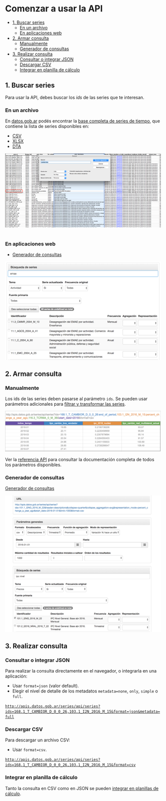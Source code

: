 # Comenzar a usar la API

<!-- START doctoc generated TOC please keep comment here to allow auto update -->
<!-- DON'T EDIT THIS SECTION, INSTEAD RE-RUN doctoc TO UPDATE -->
 

- [1. Buscar series](#1-buscar-series)
    - [En un archivo](#en-un-archivo)
    - [En aplicaciones web](#en-aplicaciones-web)
- [2. Armar consulta](#2-armar-consulta)
    - [Manualmente](#manualmente)
    - [Generador de consultas](#generador-de-consultas)
- [3. Realizar consulta](#3-realizar-consulta)
    - [Consultar o integrar JSON](#consultar-o-integrar-json)
    - [Descargar CSV](#descargar-csv)
    - [Integrar en planilla de cálculo](#integrar-en-planilla-de-calculo)

<!-- END doctoc generated TOC please keep comment here to allow auto update -->

## 1. Buscar series

Para usar la API, debes buscar los _ids_ de las series que te interesan.

### En un archivo

En [datos.gob.ar](http://datos.gob.ar) podés encontrar la [base completa de series de tiempo](http://datos.gob.ar/dataset/modernizacion-base-series-tiempo-administracion-publica-nacional), que contiene la lista de series disponibles en:

+ [CSV](http://infra.datos.gob.ar/catalog/modernizacion/dataset/1/distribution/1.2/download/series-tiempo-metadatos.csv)
+ [XLSX](http://infra.datos.gob.ar/catalog/modernizacion/dataset/1/distribution/1.6/download/series-tiempo-metadatos.xlsx)
+ [DTA](http://infra.datos.gob.ar/catalog/modernizacion/dataset/1/distribution/1.10/download/series-tiempo-metadatos.dta)

![](assets/busqueda_excel.png)
<br><br>

### En aplicaciones web

* [Generador de consultas](https://datosgobar.github.io/series-tiempo-ar-call-generator)

![](assets/busqueda_generador.png)

## 2. Armar consulta

### Manualmente

Los ids de las series deben pasarse al parámetro `ids`. Se pueden usar parámetros adicionales para [filtrar y transformar las series](additional_parameters.md).

[![](assets/ejemplo_consulta.png)](http://apis.datos.gob.ar/series/api/series?ids=168.1_T_CAMBIOR_D_0_0_26,103.1_I2N_2016_M_15&format=csv)

Ver la [referencia API](api_reference.md) para consultar la documentación completa de todos los parámetros disponibles.

### Generador de consultas

[Generador de consultas](https://datosgobar.github.io/series-tiempo-ar-call-generator)

![](assets/generacion_consulta_generador.png)

## 3. Realizar consulta

### Consultar o integrar JSON

Para realizar la consulta directamente en el navegador, o integrarla en una aplicación:

* Usar `format=json` (valor default).
* Elegir el nivel de detalle de los metadatos `metadata=none`, `only`, `simple` o `full`.

[`http://apis.datos.gob.ar/series/api/series?ids=168.1_T_CAMBIOR_D_0_0_26,103.1_I2N_2016_M_15&format=json&metadata=full`](http://apis.datos.gob.ar/series/api/series?ids=168.1_T_CAMBIOR_D_0_0_26,103.1_I2N_2016_M_15&format=json&metadata=full)

### Descargar CSV

Para descargar un archivo CSV:

* Usar `format=csv`.

[`http://apis.datos.gob.ar/series/api/series?ids=168.1_T_CAMBIOR_D_0_0_26,103.1_I2N_2016_M_15&format=csv`](http://apis.datos.gob.ar/series/api/series?ids=168.1_T_CAMBIOR_D_0_0_26,103.1_I2N_2016_M_15)

### Integrar en planilla de cálculo

Tanto la consulta en CSV como en JSON se pueden [integrar en planillas de cálculo](spreadsheet_integration.md).
